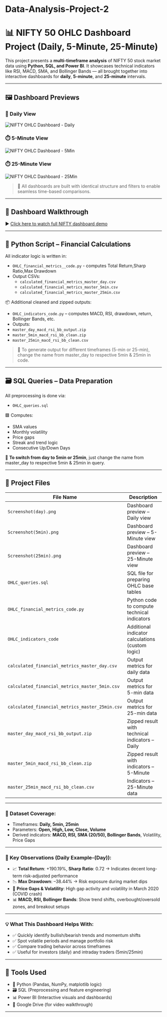 # Data-Analysis-Project-2

# 📊 NIFTY 50 OHLC Dashboard Project (Daily, 5-Minute, 25-Minute)

This project presents a **multi-timeframe analysis** of NIFTY 50 stock market data using **Python, SQL, and Power BI**. It showcases technical indicators like RSI, MACD, SMA, and Bollinger Bands — all brought together into interactive dashboards for **daily**, **5-minute**, and **25-minute** intervals.

---

## 🖼️ Dashboard Previews

### 📅 Daily View  
![NIFTY OHLC Dashboard - Daily](Screenshot(day).png)

### ⏱️ 5-Minute View  
![NIFTY OHLC Dashboard - 5Min](Screenshot(5min).png)

### ⏱️ 25-Minute View  
![NIFTY OHLC Dashboard - 25Min](Screenshot(25min).png)

> 🧭 All dashboards are built with identical structure and filters to enable seamless time-based comparisons.

---

## 🎥 Dashboard Walkthrough

▶️ [Click here to watch full NIFTY dashboard demo](https://drive.google.com/uc?export=download&id=1ynnISazsBVBx6XZywOWQHHjozF91CU7P)


---

## 🐍 Python Script – Financial Calculations

All indicator logic is written in:

- `OHLC_financial_metrics__code.py` - computes Total Return,Sharp Ratio,Max Drawdown
- Output CSVs:
  - `calculated_financial_metrics_master_day.csv`
  - `calculated_financial_metrics_master_5min.csv`
  - `calculated_financial_metrics_master_25min.csv`

📦 Additional cleaned and zipped outputs:

- `OHLC_indicators_code.py` – computes MACD, RSI, drawdown, return, Bollinger Bands, etc.  
- Outputs:
- `master_day_macd_rsi_bb_output.zip`  
- `master_5min_macd_rsi_bb_clean.zip`  
- `master_25min_macd_rsi_bb_clean.csv`

> 🔁 To generate output for different timeframes (5-min or 25-min), change the  name from master_day to respective 5min & 25min in code.

---

## 🗃️ SQL Queries – Data Preparation

All preprocessing is done via:
- `OHLC_queries.sql`

🟩 Computes:
- SMA values  
- Monthly volatility  
- Price gaps  
- Streak and trend logic
- Consecutive Up/Down Days

🔄 **To switch from day to 5min or 25min**, just change the  name from master_day to respective 5min & 25min in query.

---

## 📁 Project Files

| File Name                                 | Description |
|------------------------------------------|-------------|
| `Screenshot(day).png`                    | Dashboard preview – Daily view |
| `Screenshot(5min).png`                   | Dashboard preview – 5-Minute view |
| `Screenshot(25min).png`                  | Dashboard preview – 25-Minute view |
| `OHLC_queries.sql`                       | SQL file for preparing OHLC base tables |
| `OHLC_financial_metrics_code.py`         | Python code to compute technical indicators |
| `OHLC_indicators_code`                   | Additional indicator calculations (custom logic) |
| `calculated_financial_metrics_master_day.csv`     | Output metrics for daily data |
| `calculated_financial_metrics_master_5min.csv`    | Output metrics for 5-min data |
| `calculated_financial_metrics_master_25min.csv`   | Output metrics for 25-min data |
| `master_day_macd_rsi_bb_output.zip`              | Zipped result with technical indicators – Daily |
| `master_5min_macd_rsi_bb_clean.zip`              | Zipped result with indicators – 5-Minute |
| `master_25min_macd_rsi_bb_clean.csv`             | Indicators – 25-Minute data |

---

### 🔹 Dataset Coverage:
- Timeframes: **Daily, 5min, 25min**
- Parameters: **Open, High, Low, Close, Volume**
- Derived indicators: **MACD, RSI, SMA (20/50), Bollinger Bands**, Volatility, Price Gaps

---

### 🔹 Key Observations (Daily Example-(Day)):
- 📈 **Total Return**: +190.19%, **Sharp Ratio**: 0.72 → Indicates decent long-term risk-adjusted performance  
- 📉 **Max Drawdown**: –38.44% → Risk exposure during market dips  
- 🔄 **Price Gaps & Volatility**: High gap activity and volatility in March 2020 (COVID crash)  
- 📊 **MACD, RSI, Bollinger Bands**: Show trend shifts, overbought/oversold zones, and breakout setups

---

### 💡 What This Dashboard Helps With:
- ✅ Quickly identify bullish/bearish trends and momentum shifts  
- ✅ Spot volatile periods and manage portfolio risk  
- ✅ Compare trading behavior across timeframes  
- ✅ Useful for investors (daily) and intraday traders (5min/25min)

---


## 🧰 Tools Used

- 🐍 Python (Pandas, NumPy, matplotlib logic)  
- 🗃️ SQL (Preprocessing and feature engineering)  
- 📊 Power BI (Interactive visuals and dashboards)  
- 🎥 Google Drive (for video walkthrough)

---



